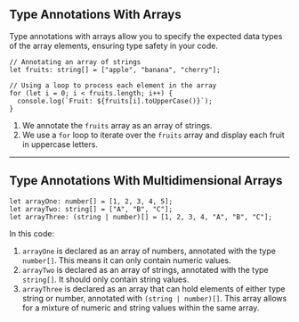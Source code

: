 ## Type Annotations With Arrays

Type annotations with arrays allow you to specify the expected data types of the array elements, ensuring type safety in your code.

```tsx
// Annotating an array of strings
let fruits: string[] = ["apple", "banana", "cherry"];

// Using a loop to process each element in the array
for (let i = 0; i < fruits.length; i++) {
  console.log(`Fruit: ${fruits[i].toUpperCase()}`);
}
```

1. We annotate the `fruits` array as an array of strings.
2. We use a `for` loop to iterate over the `fruits` array and display each fruit in uppercase letters.

---

## Type Annotations With Multidimensional Arrays

```tsx
let arrayOne: number[] = [1, 2, 3, 4, 5];
let arrayTwo: string[] = ["A", "B", "C"];
let arrayThree: (string | number)[] = [1, 2, 3, 4, "A", "B", "C"];

```

In this code:

1. `arrayOne` is declared as an array of numbers, annotated with the type `number[]`. This means it can only contain numeric values.
2. `arrayTwo` is declared as an array of strings, annotated with the type `string[]`. It should only contain string values.
3. `arrayThree` is declared as an array that can hold elements of either type string or number, annotated with `(string | number)[]`. This array allows for a mixture of numeric and string values within the same array.
